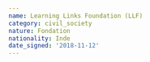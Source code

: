 ```yaml
---
name: Learning Links Foundation (LLF)
category: civil_society
nature: Fondation 
nationality: Inde
date_signed: '2018-11-12'
---
```

    